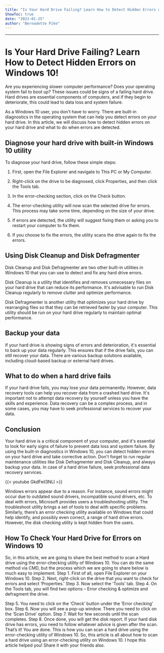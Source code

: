 ```yaml
---
title: "Is Your Hard Drive Failing? Learn How to Detect Hidden Errors on Windows 10!"
ShowToc: true 
date: "2023-01-25"
author: "Bernadette Pike"
---
```

*****
# Is Your Hard Drive Failing? Learn How to Detect Hidden Errors on Windows 10!

Are you experiencing slower computer performance? Does your operating system fail to boot up? These issues could be signs of a failing hard drive. Hard drives are essential components of computers, and if they begin to deteriorate, this could lead to data loss and system failure.

As a Windows 10 user, you don't have to worry. There are built-in diagnostics in the operating system that can help you detect errors on your hard drive. In this article, we will discuss how to detect hidden errors on your hard drive and what to do when errors are detected.

## Diagnose your hard drive with built-in Windows 10 utility

To diagnose your hard drive, follow these simple steps:

1. First, open the File Explorer and navigate to This PC or My Computer.

2. Right-click on the drive to be diagnosed, click Properties, and then click the Tools tab.

3. In the error-checking section, click on the Check button.

4. The error-checking utility will now scan the selected drive for errors. This process may take some time, depending on the size of your drive.

5. If errors are detected, the utility will suggest fixing them or asking you to restart your computer to fix them.

6. If you choose to fix the errors, the utility scans the drive again to fix the errors.

## Using Disk Cleanup and Disk Defragmenter

Disk Cleanup and Disk Defragmenter are two other built-in utilities in Windows 10 that you can use to detect and fix any hard drive errors.

Disk Cleanup is a utility that identifies and removes unnecessary files on your hard drive that can reduce its performance. It's advisable to run Disk Cleanup regularly to remove clutter and optimize performance.

Disk Defragmenter is another utility that optimizes your hard drive by rearranging files so that they can be retrieved faster by your computer. This utility should be run on your hard drive regularly to maintain optimal performance.

## Backup your data

If your hard drive is showing signs of errors and deterioration, it's essential to back up your data regularly. This ensures that if the drive fails, you can still recover your data. There are various backup solutions available, including cloud-based backup or external hard drives.

## What to do when a hard drive fails

If your hard drive fails, you may lose your data permanently. However, data recovery tools can help you recover data from a crashed hard drive. It's important not to attempt data recovery by yourself unless you have the skills and experience. Data recovery can be a complex process, and in some cases, you may have to seek professional services to recover your data.

## Conclusion

Your hard drive is a critical component of your computer, and it's essential to look for early signs of failure to prevent data loss and system failure. By using the built-in diagnostics in Windows 10, you can detect hidden errors on your hard drive and take corrective action. Don't forget to run regular maintenance utilities like Disk Defragmenter and Disk Cleanup, and always backup your data. In case of a hard drive failure, seek professional data recovery services.

{{< youtube GkdFeil3NLI >}} 



Windows errors appear due to a reason. For instance, sound errors might occur due to outdated sound drivers, incompatible sound drivers, etc. To deal with errors, Microsoft provides users a troubleshooting utility. The troubleshoot utility brings a set of tools to deal with specific problems.
Similarly, there’s an error checking utility available on Windows that could help identify, and possibly even correct, a range of hard drive errors. However, the disk checking utility is kept hidden from the users.

 
## How To Check Your Hard Drive for Errors on Windows 10


So, in this article, we are going to share the best method to scan a Hard drive using the error-checking utility of Windows 10. You can do the same method via CMD, but the process which we are going to share below is much easy to implement.
Step 1. First of all, open File Explorer on your Windows 10.
Step 2. Next, right-click on the drive that you want to check for errors and select ‘Properties.’
Step 3. Now select the ‘Tools’ tab.
Step 4. On the Tools tab, you will find two options – Error checking & optimize and defragment the drive.

Step 5. You need to click on the ‘Check’ button under the ‘Error checking’ box.
Step 6. Now you will see a pop-up window. There you need to click on the ‘Scan Drive’ option.
Step 7. Wait for few seconds until the scan completes.
Step 8. Once done, you will get the disk report. If your hard disk drive has errors, you need to follow whatever advice is given after the scan.
That’s it! You are done. This is how you can scan a hard drive using the error-checking utility of Windows 10.
So, this article is all about how to scan a hard drive using an error-checking utility on Windows 10. I hope this article helped you! Share it with your friends also.




